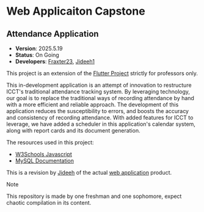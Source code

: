 # Web Applicaiton Capstone
## Attendance Application
* **Version**: 2025.5.19
* **Status**: On Going
* **Developers**: [Fraxter23](https://github.com/Tatine-Fraxter23), [Jideeh1](https://github.com/Jideeh1)

This project is an extension of the [Flutter Project](https://github.com/Tatine-Fraxter23/Flutter) strictly for professors only.

This in-development application is an attempt of innovation to restructure ICCT's traditional attendance tracking system. By leveraging technology, our goal is to replace the traditional ways of recording attendance by hand with a more efficient and reliable approach. The development of this application reduces the susceptibility to errors, and boosts the accuracy and consistency of recording attendance. With added features for ICCT to leverage, we have added a scheduler in this application's calendar system, along with report cards and its document generation.

The resources used in this project:

- [W3Schools Javascript](https://www.w3schools.com/js/default.asp)
- [MySQL Documentation](https://www.mysql.com/)

This is a revision by [Jideeh](https://github.com/Jideeh1) of the actual [web application](https://github.com/Tatine-Fraxter23/Web-app) product.

> [!NOTE]
> This repository is made by one freshman and one sophomore, expect chaotic compilation in its content.

